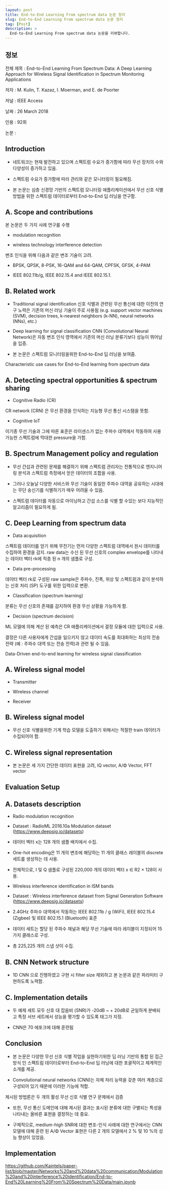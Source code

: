 ```yaml
---
layout: post
title: End-to-End Learning From spectrum data 논문 정리
slug: End-to-End Learning From spectrum data 논문 정리
tag: [Post]
description: >
  End-to-End Learning From spectrum data 논문을 리뷰합니다.
---
```


## 정보

전체 제목 : End-to-End Learning From Spectrum Data: A Deep Learning Approach for Wireless Signal Identification in Spectrum Monitoring Applications

저자 : M. Kulin, T. Kazaz, I. Moerman, and E. de Poorter

저널 : IEEE Access

날짜 : 26 March 2018

인용 : 92회

논문 :

## Introduction

- 네트워크는 현재 발전하고 있으며 스펙트럼 수요가 증가함에 따라 무선 장치의 수와 다양성이 증가하고 있음.

- 스펙트럼 수요가 증가함에 따라 관리와 같은 모니터링이 필요해짐.

- 본 논문는 심층 신경망 기반의 스펙트럼 모니터링 애플리케이션에서 무선 신호 식별 방법을 위한 스펙트럼 데이터로부터 End-to-End 딥 러닝을 연구함.

## A. Scope and contributions

본 논문은 두 가지 사례 연구를 수행

- modulation recognition

- wireless technology interference detection

변조 인식을 위해 다음과 같은 변조 기술이 고려.

- BPSK, QPSK, 8-PSK, 16-QAM and 64-QAM, CPFSK, GFSK, 4-PAM

- IEEE 802.11b/g, IEEE 802.15.4 and IEEE 802.15.1.


## B. Related work

- Traditional signal identification 신호 식별과 관련된 무선 통신에 대한 이전의 연구 노력은 기존의 머신 러닝 기술이 주로 사용됨 (e.g. support vector machines (SVM), decision trees, k-nearest neighbors (k-NN), neural networks (NNs), etc.)

- Deep learning for signal classification CNN (Convolutional Neural Network)은 자동 변조 인식 영역에서 기존의 머신 러닝 분류기보다 성능이 뛰어남을 입증.

- 본 논문은 스펙트럼 모니터링을위한 End-to-End 딥 러닝을 보여줌.

Characteristic use cases for End-to-End learning from spectrum data

## A. Detecting spectral opportunities & spectrum sharing

- Cognitive Radio (CR)

CR network (CRN) 은 무선 환경을 인식하는 지능형 무선 통신 시스템을 뜻함.

- Cognitive IoT

이기종 무선 기술과 그에 따른 표준은 라이센스가 없는 주파수 대역에서 작동하여 사용 가능한 스펙트럼에 막대한 pressure을 가함.

## B. Spectrum Management policy and regulation

- 무선 간섭과 관련된 문제를 해결하기 위해 스펙트럼 관리자는 전통적으로 엔지니어링 분석과 스펙트럼 측정에서 얻은 데이터의 조합을 사용.

- 그러나 오늘날 다양한 서비스와 무선 기술이 동일한 주파수 대역을 공유하는 시대에는 무단 송신기를 식별하기가 매우 어려울 수 있음.

- 스펙트럼 데이터를 자동으로 마이닝하고 간섭 소스를 식별 할 수있는 보다 지능적인 알고리즘이 필요하게 됨.

## C. Deep Learning from spectrum data

- Data acquisition

스펙트럼 데이터를 얻기 위해 무전기는 먼저 다양한 스펙트럼 대역에서 원시 데이터를 수집하여 환경을 감지. raw data는 수신 된 무선 신호의 complex envelope를 나타내는 데이터 벡터 rk에 적층 된 n 개의 샘플로 구성.

- Data pre-processing

데이터 벡터 rk로 구성된 raw sample은 주파수, 진폭, 위상 및 스펙트럼과 같이 분석하는 신호 처리 (SP) 도구를 위한 입력으로 변환.

- Classification (spectrum learning)

분류는 무선 신호의 존재를 감지하여 환경 무선 상황을 가능하게 함.

- Decision (spectrum decision)

ML 모델에 의해 계산 된 예측은 CR 애플리케이션에서 결정 모듈에 대한 입력으로 사용.

결정은 다른 사용자에게 간섭을 일으키지 않고 데이터 속도를 최대화하는 최상의 전송 전략 (예 : 주파수 대역 또는 전송 전력)과 관련 될 수 있음.

Data-Driven end-to-end learning for wireless signal classification

## A. Wireless signal model

- Transmitter

- Wireless channel

- Receiver

## B. Wireless signal model

- 무선 신호 식별을위한 기계 학습 모델을 도출하기 위해서는 적절한 train 데이터가 수집되어야 함.

## C. Wireless signal representation

- 본 논문은 세 가지 간단한 데이터 표현을 고려, IQ vector, A/Φ Vector, FFT vector


## Evaluation Setup


## A. Datasets description

- Radio modulation recognition

- Dataset : RadioML 2016.10a Modulation dataset (https://www.deepsig.io/datasets)

- 데이터 벡터 x는 128 개의 샘플 배치에서 수집.

- One-hot encoding은 11 개의 변조에 해당하는 11 개의 클래스 레이블의 discrete 세트를 생성하는 데 사용.

- 전체적으로, I 및 Q 샘플로 구성된 220,000 개의 데이터 벡터 x ∈ R2 × 128이 사용.

- Wireless interference identification in ISM bands

- Dataset : Wireless interference dataset from Signal Generation Software (https://www.deepsig.io/datasets)

- 2.4GHz 주파수 대역에서 작동하는 IEEE 802.11b / g (WiFi), IEEE 802.15.4 (Zigbee) 및 IEEE 802.15.1 (Bluetooth) 표준

- 데이터 세트는 할당 된 주파수 채널과 해당 무선 기술에 따라 레이블이 지정되어 15 가지 클래스로 구성.

- 총 225,225 개의 스냅 샷이 수집.


## B. CNN Network structure

- 1D CNN 으로 진행하였고 구현 시 filter size 제외하고 본 논문과 같은 파라미터 구현하도록 노력함.

## C. Implementation details

- 두 예제 세트 모두 신호 대 잡음비 (SNR)가 -20dB ~ + 20dB로 균일하게 분배되고 특정 서브 세트에서 성능을 평가할 수 있도록 태그가 지정.

- CNN은 70 에포크에 대해 훈련됨

## Conclusion

- 본 논문은 다양한 무선 신호 식별 작업을 실현하기위한 딥 러닝 기반의 통합 된 접근 방식 인 스펙트럼 데이터로부터 End-to-End 딥 러닝에 대한 포괄적이고 체계적인 소개를 제공.

- Convolutional neural networks (CNN)는 자체 처리 능력을 갖춘 여러 계층으로 구성되어 있기 때문에 이러한 기능에 적합.

제시된 방법론은 두 개의 활성 무선 신호 식별 연구 문제에서 검증

- 또한, 무선 통신 도메인에 대해 제시된 결과는 표시된 분류에 대한 구별되는 특성을 나타내는 올바른 표현을 결정하는 데 중요.

- 구체적으로, medium-high SNR에 대한 변조-인식 사례에 대한 연구에서는 CNN 모델에 대해 훈련 된 A/Φ Vector 표현은 다른 2 개의 모델에서 2 % 및 10 %의 성능 향상이 있었음.

## Implementation

https://github.com/Kaintels/paper-list/blob/master/Networks%20and%20data%20communication/Modulation%20and%20interference%20identification/End-to-End%20Learning%20From%20Spectrum%20Data/main.ipynb